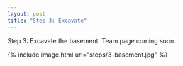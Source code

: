 ```yaml
---
layout: post
title: "Step 3: Excavate"
---
```


Step 3: Excavate the basement. Team page coming soon.

{% include image.html url="steps/3-basement.jpg" %}